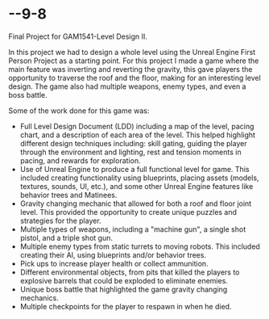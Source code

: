 # --9-8
Final Project for GAM1541-Level Design II. 

In this project we had to design a whole level using the Unreal Engine First Person Project as a starting point.  For this project I made a game where the main feature was inverting and reverting the gravity, this gave players the opportunity to traverse the roof and the floor, making for an interesting level design. The game also had multiple weapons, enemy types, and even a boss battle. 

Some of the work done for this game was:
- Full Level Design Document (LDD) including a map of the level, pacing chart, and a description of each area of the level. This helped highlight different design techniques including: skill gating, guiding the player through the environment and lighting, rest and tension moments in pacing, and rewards for exploration.
- Use of Unreal Engine to produce a full functional level for game. This included creating functionality using blueprints, placing assets (models, textures, sounds, UI, etc.), and some other Unreal Engine features like behavior trees and Matinees.
- Gravity changing mechanic that allowed for both a roof and floor joint level. This provided the opportunity to create unique puzzles and strategies for the player.
- Multiple types of weapons, including a "machine gun", a single shot pistol, and a triple shot gun.
- Multiple enemy types from static turrets to moving robots. This included creating their AI, using blueprints and/or behavior trees.
- Pick ups to increase player health or collect ammunition.
- Different environmental objects, from pits that killed the players to explosive barrels that could be exploded to eliminate enemies.
- Unique boss battle that highlighted the game gravity changing mechanics.
- Multiple checkpoints for the player to respawn in when he died.
